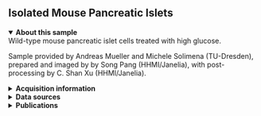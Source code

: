 ## Isolated Mouse Pancreatic Islets

<details open>
<summary><b>About this sample</b></summary>
Wild-type mouse pancreatic islet cells treated with high glucose.

Sample provided by Andreas Mueller and Michele Solimena (TU-Dresden), prepared and imaged by by Song Pang (HHMI/Janelia), with post-processing by C. Shan Xu (HHMI/Janelia).
</details>


<details>
<summary><b>Acquisition information</b></summary>
<ul>
<li>Sample: Wild-type mouse pancreatic islet cells treated with high glucose.</li>
<li>Protocol: High-pressure freezing and freeze-substitution with 2% OsO<sub>4</sub>, 1% UA, 0.5% GA, 5% H<sub>2</sub>O in Acetone with 1% Methanol, followed by 0.2% TCH in 80% Methanol at RT, 2% OsO<sub>4</sub> in Acetone at RT, 1% UA in Acetone + 10% Methanol </li>
<li>EHT (kV): 0.9</li>
<li>Bias (V): 0</li>
<li>Imaging current (nA): 0.14</li>
<li>Scanning speed (MHz): 0.2</li>
<li>Imaging duration (days): 15</li> 
<li>Data size (GB): 268</li>
<li>Final voxel size (nm): 4 x 4 x 4 (X,Y,Z)</li>
<li>Data dimensions (µm): 30 x 20 x 29 (X,Y,Z)</li>
<li>Hess lab internal ID: <code>Pancreatic Islets_G64-2-1 (High Glucose treated)</code></li>
<li>Imaging start date: 3/1/2019</li>
</ul>
</details>
<details>
<summary><b>Data sources</b></summary>
<ul>
<li><code>fibsem</code>: SIFT-aligned FIB-SEM data </li>  
</ul>
</details>
<details>
<summary><b>Publications</b></summary>

<ul>
<li> n/a </li>
</ul>
</details>
